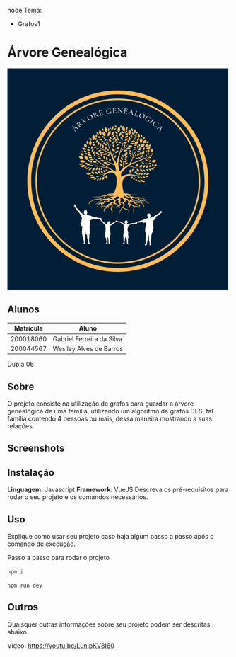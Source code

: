 node Tema:

- Grafos1

# Árvore Genealógica

<img src="src/assets/logo.png" alt="Logo do Projeto" />

## Alunos

| Matrícula | Aluno                     |
| ---------- | ------------------------- |
| 200018060  | Gabriel Ferreira da Silva |
| 200044567  | Weslley Alves de Barros   |

Dupla 06

## Sobre

O projeto consiste na utilização de grafos para guardar a árvore genealógica de uma família, utilizando um algoritmo de grafos DFS, tal família contendo 4 pessoas ou mais, dessa maneira mostrando a suas relações.

## Screenshots

## Instalação

**Linguagem**: Javascript
**Framework**: VueJS
Descreva os pré-requisitos para rodar o seu projeto e os comandos necessários.

## Uso

Explique como usar seu projeto caso haja algum passo a passo após o comando de execução.

Passo a passo para rodar o projeto

`npm i`

`npm run dev`

## Outros

Quaisquer outras informações sobre seu projeto podem ser descritas abaixo.

Vídeo: https://youtu.be/LunipKV8I60

